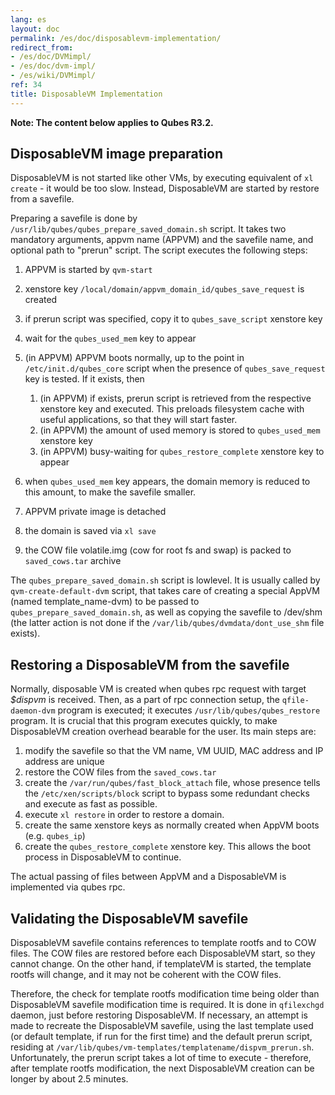```yaml
---
lang: es
layout: doc
permalink: /es/doc/disposablevm-implementation/
redirect_from:
- /es/doc/DVMimpl/
- /es/doc/dvm-impl/
- /es/wiki/DVMimpl/
ref: 34
title: DisposableVM Implementation
---
```


**Note: The content below applies to Qubes R3.2.**

DisposableVM image preparation
------------------------------
<a id="disposablevm-image-preparation"></a>

DisposableVM is not started like other VMs, by executing equivalent of `xl create` - it would be too slow. Instead, DisposableVM are started by restore from a savefile.

Preparing a savefile is done by `/usr/lib/qubes/qubes_prepare_saved_domain.sh` script. It takes two mandatory arguments, appvm name (APPVM) and the savefile name, and optional path to "prerun" script. The script executes the following steps:

1. APPVM is started by `qvm-start`
2. xenstore key `/local/domain/appvm_domain_id/qubes_save_request` is created
3. if prerun script was specified, copy it to `qubes_save_script` xenstore key
4. wait for the `qubes_used_mem` key to appear
5. (in APPVM) APPVM boots normally, up to the point in `/etc/init.d/qubes_core` script when the presence of `qubes_save_request` key is tested. If it exists, then
    1. (in APPVM) if exists, prerun script is retrieved from the respective xenstore key and executed. This preloads filesystem cache with useful applications, so that they will start faster.
    2. (in APPVM) the amount of used memory is stored to `qubes_used_mem` xenstore key
    3. (in APPVM) busy-waiting for `qubes_restore_complete` xenstore key to appear

6. when `qubes_used_mem` key appears, the domain memory is reduced to this amount, to make the savefile smaller.
7. APPVM private image is detached
8. the domain is saved via `xl save`
9. the COW file volatile.img (cow for root fs and swap) is packed to `saved_cows.tar` archive

The `qubes_prepare_saved_domain.sh` script is lowlevel. It is usually called by `qvm-create-default-dvm` script, that takes care of creating a special AppVM (named template\_name-dvm) to be passed to `qubes_prepare_saved_domain.sh`, as well as copying the savefile to /dev/shm (the latter action is not done if the `/var/lib/qubes/dvmdata/dont_use_shm` file exists).

Restoring a DisposableVM from the savefile
------------------------------------------
<a id="restoring-a-disposablevm-from-the-savefile"></a>

Normally, disposable VM is created when qubes rpc request with target *\$dispvm* is received. Then, as a part of rpc connection setup, the `qfile-daemon-dvm` program is executed; it executes `/usr/lib/qubes/qubes_restore` program. It is crucial that this program executes quickly, to make DisposableVM creation overhead bearable for the user. Its main steps are:

1. modify the savefile so that the VM name, VM UUID, MAC address and IP address are unique
2. restore the COW files from the `saved_cows.tar`
3. create the `/var/run/qubes/fast_block_attach` file, whose presence tells the `/etc/xen/scripts/block` script to bypass some redundant checks and execute as fast as possible.
4. execute `xl restore` in order to restore a domain.
5. create the same xenstore keys as normally created when AppVM boots (e.g. `qubes_ip`)
6. create the `qubes_restore_complete` xenstore key. This allows the boot process in DisposableVM to continue.

The actual passing of files between AppVM and a DisposableVM is implemented via qubes rpc.

Validating the DisposableVM savefile
------------------------------------
<a id="validating-the-disposablevm-savefile"></a>

DisposableVM savefile contains references to template rootfs and to COW files. The COW files are restored before each DisposableVM start, so they cannot change. On the other hand, if templateVM is started, the template rootfs will change, and it may not be coherent with the COW files.

Therefore, the check for template rootfs modification time being older than DisposableVM savefile modification time is required. It is done in `qfilexchgd` daemon, just before restoring DisposableVM. If necessary, an attempt is made to recreate the DisposableVM savefile, using the last template used (or default template, if run for the first time) and the default prerun script, residing at `/var/lib/qubes/vm-templates/templatename/dispvm_prerun.sh`. Unfortunately, the prerun script takes a lot of time to execute - therefore, after template rootfs modification, the next DisposableVM creation can be longer by about 2.5 minutes.